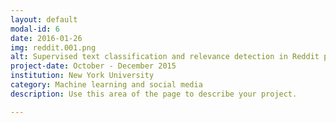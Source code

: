 ```yaml
---
layout: default
modal-id: 6
date: 2016-01-26
img: reddit.001.png
alt: Supervised text classification and relevance detection in Reddit posts
project-date: October - December 2015
institution: New York University
category: Machine learning and social media
description: Use this area of the page to describe your project.

---
```

